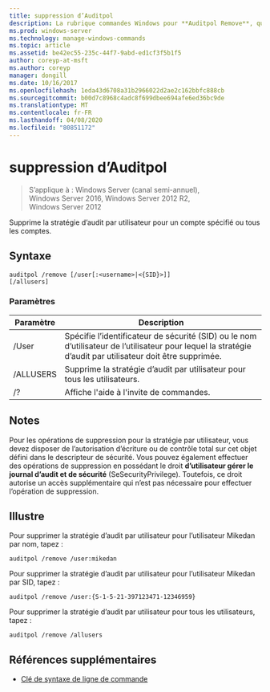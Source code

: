 ```yaml
---
title: suppression d’Auditpol
description: La rubrique commandes Windows pour **Auditpol Remove**, qui supprime la stratégie d’audit par utilisateur pour un compte spécifié ou tous les comptes.
ms.prod: windows-server
ms.technology: manage-windows-commands
ms.topic: article
ms.assetid: be42ec55-235c-44f7-9abd-ed1cf3f5b1f5
author: coreyp-at-msft
ms.author: coreyp
manager: dongill
ms.date: 10/16/2017
ms.openlocfilehash: 1eda43d6708a31b2966022d2ae2c162bbfc888cb
ms.sourcegitcommit: b00d7c8968c4adc8f699dbee694afe6ed36bc9de
ms.translationtype: MT
ms.contentlocale: fr-FR
ms.lasthandoff: 04/08/2020
ms.locfileid: "80851172"
---
```

# <a name="auditpol-remove"></a>suppression d’Auditpol

>S’applique à : Windows Server (canal semi-annuel), Windows Server 2016, Windows Server 2012 R2, Windows Server 2012

Supprime la stratégie d’audit par utilisateur pour un compte spécifié ou tous les comptes.

## <a name="syntax"></a>Syntaxe

```
auditpol /remove [/user[:<username>|<{SID}>]]
[/allusers]
```

### <a name="parameters"></a>Paramètres

| Paramètre | Description |
| ------- | -------- |
| /User | Spécifie l’identificateur de sécurité (SID) ou le nom d’utilisateur de l’utilisateur pour lequel la stratégie d’audit par utilisateur doit être supprimée. |
| /ALLUSERS | Supprime la stratégie d’audit par utilisateur pour tous les utilisateurs. |
| /? | Affiche l'aide à l'invite de commandes. |

## <a name="remarks"></a>Notes

Pour les opérations de suppression pour la stratégie par utilisateur, vous devez disposer de l’autorisation d’écriture ou de contrôle total sur cet objet défini dans le descripteur de sécurité. Vous pouvez également effectuer des opérations de suppression en possédant le droit **d’utilisateur gérer le journal d’audit et de sécurité** (SeSecurityPrivilege). Toutefois, ce droit autorise un accès supplémentaire qui n’est pas nécessaire pour effectuer l’opération de suppression.

## <a name="examples"></a><a name=BKMK_examples></a>Illustre

Pour supprimer la stratégie d’audit par utilisateur pour l’utilisateur Mikedan par nom, tapez :

```
auditpol /remove /user:mikedan
```

Pour supprimer la stratégie d’audit par utilisateur pour l’utilisateur Mikedan par SID, tapez :

```
auditpol /remove /user:{S-1-5-21-397123471-12346959}
```

Pour supprimer la stratégie d’audit par utilisateur pour tous les utilisateurs, tapez :

```
auditpol /remove /allusers
```

## <a name="additional-references"></a>Références supplémentaires

- [Clé de syntaxe de ligne de commande](command-line-syntax-key.md)
